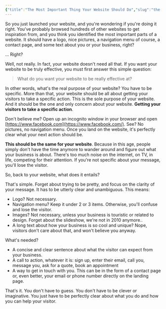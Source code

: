 ```yaml
---
{"title":"The Most Important Thing Your Website Should Do","slug":"the-most-important-thing-your-website-should-do","created":"2020-10-21T09:00:00.000Z","updated":"2024-09-22T20:16:56.558+02:00","dg-publish":true,"dg-list-home":true,"dg-tags":["noobthink"],"tags":["software"],"permalink":"/projects/articles/2020-10-21-the-most-important-thing-your-website-should-do/","dgPassFrontmatter":true}
---
```


So you just launched your website, and you're wondering if you're doing it right. You've probably browsed hundreds of other websites to get inspiration from, and you think you identified the most important parts of a website. It should have a logo, nice pictures, a navigation menu of course, a contact page, and some text about you or your business, right?

... Right?

Well, not really. In fact, your website doesn't need all that. If you want your website to be truly effective, you must first answer this simple question:

> What do you want your website to be really effective at?

In other words, what's the real purpose of your website? You have to be specific. More than that, your website should be all about getting your visitors to take a specific action. This is the sole purpose of your website. And it should be the one and only concern about your website. **Getting your visitors to take a specific action**.

Don't believe me? Open up an incognito window in your browser and open [https://www.facebook.com](https://www.facebook.com/). See? No pictures, no navigation menu. Once you land on the website, it's perfectly clear what your next action should be.

**This should be the same for your website**. Because in this age, people simply don't have the time anymore to wander around and figure out what your business is about. There's too much noise on the internet, on TV, in life, competing for their attention. If you're not specific about your message, you'll lose the visitor.

So, back to your website, what does it entails?

That's simple. Forget about trying to be pretty, and focus on the clarity of your message. It has to be utterly clear and unambiguous. This means:

- Logo? Not necessary.
- Navigation menu? Keep it under 2 or 3 items. Otherwise, you'll confuse and lose the visitor.
- Images? Not necessary, unless your business is touristic or related to design. Forget about the slideshow, we're not in 2010 anymore..
- A long text about how your business is so cool and unique? Nope, visitors don't care about that, and won't believe you anyway.

What's needed?

- A concise and clear sentence about what the visitor can expect from your business.
- A call to action, whatever it is: sign up, enter their email, call you, message you, ask for a quote, book an appointment
- A way to get in touch with you. This can be in the form of a contact page or, even better, your email or phone number directly on the landing page.

That's it. You don't have to guess. You don't have to be clever or imaginative. You just have to be perfectly clear about what you do and how you can help your visitor.
